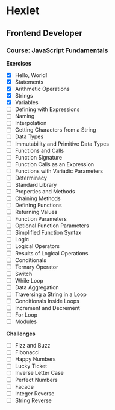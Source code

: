 # Hexlet
## Frontend Developer
### Course: JavaScript Fundamentals

**Exercises**
- [x] Hello, World!
- [x] Statements
- [x] Arithmetic Operations
- [x] Strings
- [x] Variables
- [ ] Defining with Expressions
- [ ] Naming
- [ ] Interpolation
- [ ] Getting Characters from a String
- [ ] Data Types
- [ ] Immutability and Primitive Data Types
- [ ] Functions and Calls
- [ ] Function Signature
- [ ] Function Calls as an Expression
- [ ] Functions with Variadic Parameters
- [ ] Determinacy
- [ ] Standard Library
- [ ] Properties and Methods
- [ ] Chaining Methods
- [ ] Defining Functions
- [ ] Returning Values
- [ ] Function Parameters
- [ ] Optional Function Parameters
- [ ] Simplified Function Syntax
- [ ] Logic
- [ ] Logical Operators
- [ ] Results of Logical Operations
- [ ] Conditionals
- [ ] Ternary Operator
- [ ] Switch
- [ ] While Loop
- [ ] Data Aggregation
- [ ] Traversing a String in a Loop
- [ ] Conditionals Inside Loops
- [ ] Increment and Decrement
- [ ] For Loop
- [ ] Modules

**Challenges**
- [ ] Fizz and Buzz
- [ ] Fibonacci
- [ ] Happy Numbers
- [ ] Lucky Ticket
- [ ] Inverse Letter Case
- [ ] Perfect Numbers
- [ ] Facade
- [ ] Integer Reverse
- [ ] String Reverse